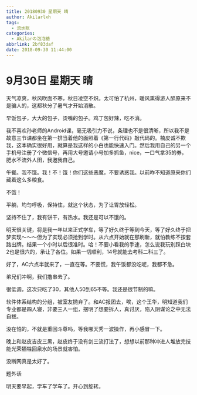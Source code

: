 ```yaml
---
title: 20180930 星期天 晴
author: Akilarlxh
tags:
  - 流水账
categories:
  - Akilarの泡泡糖
abbrlink: 2bf83daf
date: 2018-09-30 11:44:00
---
```

# 9月30日 星期天 晴

天气凉爽，秋风吹面不寒，秋日凌空不炽。太可怕了杭州，暖风熏得游人醉原来不是骗人的，这都秋分了暑气才开始消散。

早饭包子，大大的包子，烫嘴的包子。鸡丁包好辣，吃不消。

我不喜欢孙老师的Android课，毫无吸引力不说，条理也不是很清晰，所以我不是故意三节课都坐在第一排当着他的面照着《第一行代码》敲代码的。楠皮诚不欺我，这本确实很好用，就算是我这样的小白也能快速入门。然后我用自己的另一个手机号注册了个微信号，再用大号邀请小号加多抓鱼，nice，一口气拿35的券，肥水不流外人田，我邀我自己。

午餐。我不饿。我！不！饿！你们这些恶魔，不要诱惑我。以前咋不知道原来你们藏着这么多粮食。

不饿！

平躺，均匀呼吸，保持住，就这个状态，为了让胃放轻松。

坚持不住了，我有饼干，有热水。我还是可以不饿的。

明天很关键，将是我一年以来正式学车，等了好久终于等到今天，等了好久终于把梦实现～～～但为了实现必须抢到学时。从六点开始就在那刷新，就怕教练不按套路出牌。结果一个小时以后很准时。哈！不要小看我的手速，怎么说我玩别踩白块2也是很六的，承让了各位。如果一切顺利，14号就能去考科二科三了。

好了，AC六点半就来了，一直在等。不要慌，我午饭都没吃呢，我都不急。

弟兄们冲啊，我们撸串去了。

很低调，这次只吃了30，其他人50到65不等。我还是很节制的嘛。

软件体系结构的分组，被室友抛弃了。和AC报团去，唉，这个王华，明知道我们专业都是四人寝，非要三人一组，摆明了想要拆人，真讨厌，陷入阴谋论之中无法自拔。

没在怕的，不就是重回斗尊吗，等我哪天秀一波操作，再小感冒一下。

晚上和赵皮吉皮三黑，赵皮终于没有剑三流打法了，想想以前那种冲进人堆放完技能光荣牺牲回泉水的场景就害怕。

没断网真是太好了。

题外话

明天要早起，学车了学车了。开心到旋转。